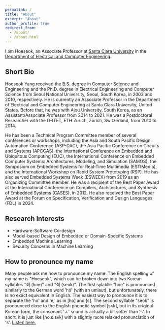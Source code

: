 ```yaml
---
permalink: /
title: "About"
excerpt: "About"
author_profile: true
redirect_from: 
  - /about/
  - /about.html
---
```


I am Hoeseok, an Associate Professor at [Santa Clara University](https://www.scu.edu/) in the [Department of Electrical and Computer Engineering](https://www.scu.edu/engineering/academic-programs/department-of-electrical-engineering/).

<!--We are hiring!
----
I am looking for a motivated prospective **Master's or Doctoral (Ph.D.) student in the field of Hardware-Software Co-Design of Large Language Models**. See [here](../files/phd_flyer_hyang_scu_March_2024.pdf) for details.  
-->

Short Bio
----
Hoeseok Yang received the B.S. degree in Computer Science and Engineering and the Ph.D. degree in Electrical Engineering and Computer Science from Seoul National University, Seoul, South Korea, in 2003 and 2010, respectively. He is currently an Associate Professor in the Department of Electrical and Computer Engineering at Santa Clara University, United States. Before that, he was with Ajou University, South Korea, as an Assistant/Associate Professor from 2014 to 2021. He was a Postdoctoral Researcher with the D-ITET, ETH Zürich, Zürich, Switzerland, from 2010 to 2014. 

He has been a Technical Program Committee member of several conferences or workshops, including the Asia and South Pacific Design Automation Conference (ASP-DAC), the Asia Pacific Conference on Circuits and Systems (APCCAS), the International Conference on Embedded and Ubiquitous Computing (EUC), the International Conference on Embedded Computer Systems: Architectures, Modeling, and Simulation (SAMOS), the Symposium on Embedded Systems for Real-Time Multimedia (ESTIMedia), and the International Workshop on Rapid System Prototyping (RSP). He has also served Embedded Systems Week (ESWEEK) from 2019 as an Organizing Committee member. He was a recipient of the Best Paper Award at the International Conference on Compilers, Architectures, and Synthesis of Embedded Systems (CASES), in 2012. He also received the Best Paper Award at the Forum on Specification, Verification and Design Languages (FDL) in 2024.

Research Interests
----
- Hardware-Software Co-design
- Model-based Design of Embedded or Domain-Specific Systems
- Embedded Machine Learning
- Security Concerns in Machine Learning

How to pronounce my name
----
Many people ask me how to pronounce my name. The English spelling of my name is "Hoeseok", which can be broken down into two Korean syllables "회 (hoe)" and "석 (seok)". The first sylablle "hoe" is pronounced similarly to the German word 'hö' (with an umlaut), but unfortunately, there is no exact equivalent in English. The easiest way to pronounce it is to separate the 'ho' and 'e,' as in \[ho\] and \[ɛ\]. The second syllable "seok" is pronounced close to the English phonetic symbol \[sʌk\], but in its original Korean form, the consonant 'ㅅ' sound is actually a bit softer than 's'. In short, it is just like \[ho.ɛ.sʌk\] with a slightly more relaxed pronunciation of 's'. [Listen here.](../files/Hoeseok.m4a)

<!--
A data-driven personal website
======
Like many other Jekyll-based GitHub Pages templates, academicpages makes you separate the website's content from its form. The content & metadata of your website are in structured markdown files, while various other files constitute the theme, specifying how to transform that content & metadata into HTML pages. You keep these various markdown (.md), YAML (.yml), HTML, and CSS files in a public GitHub repository. Each time you commit and push an update to the repository, the [GitHub pages](https://pages.github.com/) service creates static HTML pages based on these files, which are hosted on GitHub's servers free of charge.

Many of the features of dynamic content management systems (like Wordpress) can be achieved in this fashion, using a fraction of the computational resources and with far less vulnerability to hacking and DDoSing. You can also modify the theme to your heart's content without touching the content of your site. If you get to a point where you've broken something in Jekyll/HTML/CSS beyond repair, your markdown files describing your talks, publications, etc. are safe. You can rollback the changes or even delete the repository and start over -- just be sure to save the markdown files! Finally, you can also write scripts that process the structured data on the site, such as [this one](https://github.com/academicpages/academicpages.github.io/blob/master/talkmap.ipynb) that analyzes metadata in pages about talks to display [a map of every location you've given a talk](https://academicpages.github.io/talkmap.html).

Getting started
======
1. Register a GitHub account if you don't have one and confirm your e-mail (required!)
1. Fork [this repository](https://github.com/academicpages/academicpages.github.io) by clicking the "fork" button in the top right. 
1. Go to the repository's settings (rightmost item in the tabs that start with "Code", should be below "Unwatch"). Rename the repository "[your GitHub username].github.io", which will also be your website's URL.
1. Set site-wide configuration and create content & metadata (see below -- also see [this set of diffs](http://archive.is/3TPas) showing what files were changed to set up [an example site](https://getorg-testacct.github.io) for a user with the username "getorg-testacct")
1. Upload any files (like PDFs, .zip files, etc.) to the files/ directory. They will appear at https://[your GitHub username].github.io/files/example.pdf.  
1. Check status by going to the repository settings, in the "GitHub pages" section

Site-wide configuration
------
The main configuration file for the site is in the base directory in [_config.yml](https://github.com/academicpages/academicpages.github.io/blob/master/_config.yml), which defines the content in the sidebars and other site-wide features. You will need to replace the default variables with ones about yourself and your site's github repository. The configuration file for the top menu is in [_data/navigation.yml](https://github.com/academicpages/academicpages.github.io/blob/master/_data/navigation.yml). For example, if you don't have a portfolio or blog posts, you can remove those items from that navigation.yml file to remove them from the header. 

Create content & metadata
------
For site content, there is one markdown file for each type of content, which are stored in directories like _publications, _talks, _posts, _teaching, or _pages. For example, each talk is a markdown file in the [_talks directory](https://github.com/academicpages/academicpages.github.io/tree/master/_talks). At the top of each markdown file is structured data in YAML about the talk, which the theme will parse to do lots of cool stuff. The same structured data about a talk is used to generate the list of talks on the [Talks page](https://academicpages.github.io/talks), each [individual page](https://academicpages.github.io/talks/2012-03-01-talk-1) for specific talks, the talks section for the [CV page](https://academicpages.github.io/cv), and the [map of places you've given a talk](https://academicpages.github.io/talkmap.html) (if you run this [python file](https://github.com/academicpages/academicpages.github.io/blob/master/talkmap.py) or [Jupyter notebook](https://github.com/academicpages/academicpages.github.io/blob/master/talkmap.ipynb), which creates the HTML for the map based on the contents of the _talks directory).

**Markdown generator**

I have also created [a set of Jupyter notebooks](https://github.com/academicpages/academicpages.github.io/tree/master/markdown_generator
) that converts a CSV containing structured data about talks or presentations into individual markdown files that will be properly formatted for the academicpages template. The sample CSVs in that directory are the ones I used to create my own personal website at stuartgeiger.com. My usual workflow is that I keep a spreadsheet of my publications and talks, then run the code in these notebooks to generate the markdown files, then commit and push them to the GitHub repository.

How to edit your site's GitHub repository
------
Many people use a git client to create files on their local computer and then push them to GitHub's servers. If you are not familiar with git, you can directly edit these configuration and markdown files directly in the github.com interface. Navigate to a file (like [this one](https://github.com/academicpages/academicpages.github.io/blob/master/_talks/2012-03-01-talk-1.md) and click the pencil icon in the top right of the content preview (to the right of the "Raw | Blame | History" buttons). You can delete a file by clicking the trashcan icon to the right of the pencil icon. You can also create new files or upload files by navigating to a directory and clicking the "Create new file" or "Upload files" buttons. 

Example: editing a markdown file for a talk
![Editing a markdown file for a talk](/images/editing-talk.png)

For more info
------
More info about configuring academicpages can be found in [the guide](https://academicpages.github.io/markdown/). The [guides for the Minimal Mistakes theme](https://mmistakes.github.io/minimal-mistakes/docs/configuration/) (which this theme was forked from) might also be helpful.
-->
